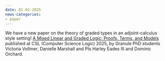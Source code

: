 ```yaml
---
date: 01-02-2025
news-categories:
- paper
---
```


We have a new paper on the theory of graded types in an adjoint-calculus style setting! [A Mixed Linear and Graded Logic: Proofs, Terms, and Models](https://drops.dagstuhl.de/entities/document/10.4230/LIPIcs.CSL.2025.32) published at CSL (Computer Science Logic) 2025, by Granule PhD students Victoria Vollmer,
Danielle Marshall and PIs Harley Eades III and Dominic Orchard. 
